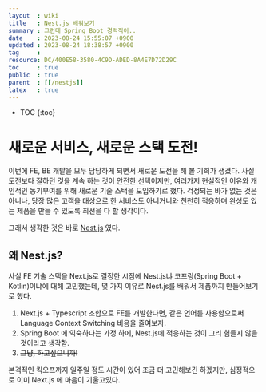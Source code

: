 ```yaml
---
layout  : wiki
title   : Nest.js 배워보기 
summary : 그런데 Spring Boot 경력직이.. 
date    : 2023-08-24 15:55:07 +0900
updated : 2023-08-24 18:38:57 +0900
tag     : 
resource: DC/400E58-3580-4C9D-ADED-8A4E7D72D29C
toc     : true
public  : true
parent  : [[/nestjs]] 
latex   : true 
---
```

* TOC
{:toc}

# 새로운 서비스, 새로운 스택 도전!
이번에 FE, BE 개발을 모두 담당하게 되면서 새로운 도전을 해 볼 기회가 생겼다. 사실 도전보다 잘하던 것을 계속 하는 것이 안전한 선택이지만, 여러가지 현실적인 이유와 개인적인 동기부여를 위해 새로운 기술 스택을 도입하기로 했다. 걱정되는 바가 없는 것은 아니나, 당장 많은 고객을 대상으로 한 서비스도 아니거니와 천천히 적응하며 완성도 있는 제품을 만들 수 있도록 최선을 다 할 생각이다.

그래서 생각한 것은 바로 [Nest.js](https://nestjs.com/) 였다. 

## 왜 Nest.js?
사실 FE 기술 스택을 Next.js로 결정한 시점에 Nest.js냐 코프링(Spring Boot + Kotlin)이냐에 대해 고민했는데, 몇 가지 이유로 Nest.js를 배워서 제품까지 만들어보기로 했다. 

1. Next.js + Typescript 조합으로 FE를 개발한다면, 같은 언어를 사용함으로써 Language Context Switching 비용을 줄여보자.
2. Spring Boot 에 익숙하다는 가정 하에, Nest.js에 적응하는 것이 그리 힘들지 않을 것이라고 생각함.
3. <s>그냥, 하고싶으니까!</s>

본격적인 킥오프까지 일주일 정도 시간이 있어 조금 더 고민해보긴 하겠지만, 심정적으로 이미 Next.js 에 마음이 기울고있다.
